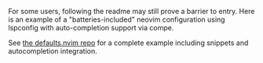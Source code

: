 For some users, following the readme may still prove a barrier to entry. Here is an example of a "batteries-included" neovim configuration using lspconfig with auto-completion support via compe. 

See [the defaults.nvim repo](https://github.com/mjlbach/defaults.nvim) for a complete example including snippets and autocompletion integration.